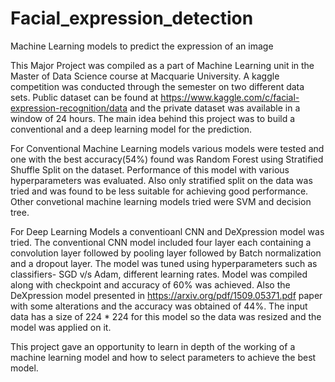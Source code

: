 # Facial_expression_detection
Machine Learning models to predict the expression of an image 

This Major Project was compiled as a part of Machine Learning unit in the Master of Data Science course at Macquarie University. 
A kaggle competition was conducted through the semester on two different data sets. Public dataset can be found at https://www.kaggle.com/c/facial-expression-recognition/data
and the private dataset was available in a window of 24 hours. The main idea behind this project was to build a conventional and a deep learning model for the prediction.

For Conventional Machine Learning models various models were tested and one with the best accuracy(54%) found was Random Forest using Stratified Shuffle Split on the dataset. 
Performance of this model with various hyperparameters was evaluated. Also only stratified split on the data was tried and was found to be less suitable for achieving good performance.
Other convetional machine learning models tried were SVM and decision tree.

For Deep Learning Models a conventioanl CNN and DeXpression model was tried. The conventional CNN model included four layer each containing a convolution layer followed by
pooling layer followed by Batch normalization and a dropout layer. The model was tuned using hyperparameters such as classifiers- SGD v/s Adam, different learning rates.
Model was compiled along with checkpoint and accuracy of 60% was achieved. Also the DeXpression model presented in https://arxiv.org/pdf/1509.05371.pdf paper with some 
alterations and the accuracy was obtained of 44%. The input data has a size of 224 * 224 for this model so the data was resized and the model was applied on it.

This project gave an opportunity to learn in depth of the working of a machine learning model and how to select parameters to achieve the best model.

